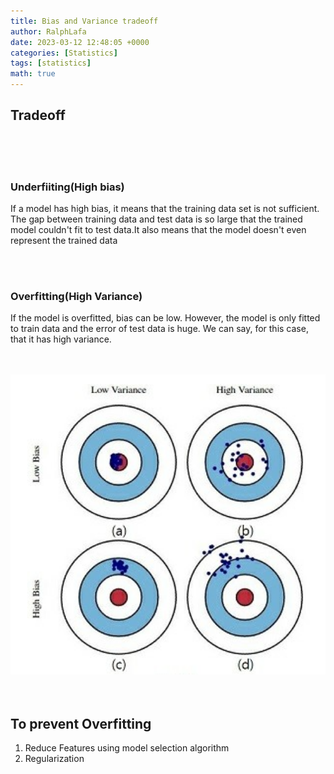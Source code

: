 ```yaml
---
title: Bias and Variance tradeoff
author: RalphLafa
date: 2023-03-12 12:48:05 +0000
categories: [Statistics]
tags: [statistics]
math: true
---
```


## Tradeoff
<br />
<br />
<br />

### Underfiiting(High bias)
 If a model has high bias, it means that the training data set is not sufficient. \
 The gap between training data and test data is so large that the trained model couldn't fit to test data.It also means that the model doesn't even represent the trained data

<br />
<br />

### Overfitting(High Variance)
 If the model is overfitted, bias can be low. However, the model is only fitted to train data and the error of test data is huge. We can say, for this case, that it has high variance.
 <br />
 <br />
<br />

<img src = "./images/bias_variance.png" width = "640px" height = "480px" title = "Bias-Variance tradeoff"/>

<br />
<br />
<br />



## To prevent Overfitting

 1. Reduce Features using model selection algorithm
 2. Regularization

 







